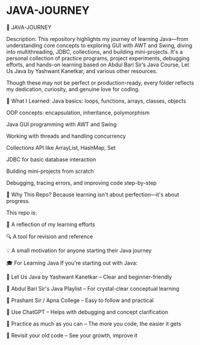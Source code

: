 # JAVA-JOURNEY
📘 JAVA-JOURNEY

Description:
This repository highlights my journey of learning Java—from understanding core concepts to exploring GUI with AWT and Swing, diving into multithreading, JDBC, collections, and building mini-projects. It's a personal collection of practice programs, project experiments, debugging efforts, and hands-on learning based on Abdul Bari Sir’s Java Course, Let Us Java by Yashwant Kanetkar, and various other resources.

Though these may not be perfect or production-ready, every folder reflects my dedication, curiosity, and genuine love for coding.



🧠 What I Learned:
Java basics: loops, functions, arrays, classes, objects

OOP concepts: encapsulation, inheritance, polymorphism

Java GUI programming with AWT and Swing

Working with threads and handling concurrency

Collections API like ArrayList, HashMap, Set

JDBC for basic database interaction

Building mini-projects from scratch

Debugging, tracing errors, and improving code step-by-step




🚀 Why This Repo?
Because learning isn't about perfection—it's about progress.

This repo is:

📘 A reflection of my learning efforts

🔍 A tool for revision and reference

💡 A small motivation for anyone starting their Java journey




🎓 For Learning Java
If you're starting out with Java:

📖 Let Us Java by Yashwant Kanetkar – Clear and beginner-friendly

🎥 Abdul Bari Sir's Java Playlist – For crystal-clear conceptual learning

🎥 Prashant Sir / Apna College – Easy to follow and practical

🤖 Use ChatGPT – Helps with debugging and concept clarification

🧪 Practice as much as you can – The more you code, the easier it gets

🔁 Revisit your old code – See your growth, improve it
